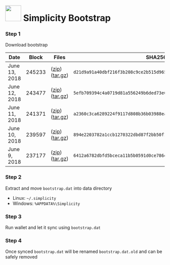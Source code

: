 # <img src="https://i.imgur.com/EVMMO6N.jpg" width="50"> Simplicity Bootstrap

### Step 1
Download bootstrap

| Date  | Block | Files | SHA256 |
| --- | --- | --- | --- |
| June 13, 2018 | 245233 | ([zip](https://transfer.sh/djKXv/bootstrap.zip)) ([tar.gz](https://transfer.sh/1ExSR/bootstrap.tar.gz)) | `d21d9a91a40dbf216f3b208c9ce2b515d965fec84a5a3a401fed71aad9cb70d7` |
| June 12, 2018 | 243477 | ([zip](https://transfer.sh/A1maz/bootstrap.zip)) ([tar.gz](https://transfer.sh/UL6dN/bootstrap.tar.gz)) | `5efb709394c4a0719d81a556249b6ded73e0eb09a3f236da59c9b9c3f8eeb42e` |
| June 11, 2018 | 241371 | ([zip](https://transfer.sh/iWy4p/bootstrap.zip)) ([tar.gz](https://transfer.sh/seTR5/bootstrap.tar.gz)) | `a2360c3ca6289224f9117d808b36b03988ea4366aadcad98a62ab98c545d3e6c` |
| June 10, 2018 | 239597 | ([zip](https://transfer.sh/UzL4X/bootstrap.zip)) ([tar.gz](https://transfer.sh/YdUx9/bootstrap.tar.gz)) | `894e2203782a1ccb1270322dbd87f2bb50f1124146bdf81edb852fb72aaf004d` |
| June 9, 2018 | 237177 | ([zip](https://transfer.sh/14Hw7g/bootstrap.zip)) ([tar.gz](https://transfer.sh/13JUyN/bootstrap.tar.gz)) | `6412a6782dbfd5bceca11b5b0591d0ce786e1b51fb941b97e24e625f6e155db2` |

### Step 2
Extract and move `bootstrap.dat` into data directory

* Linux: `~/.simplicity`
* Windows: `%APPDATA%\Simplicity`

### Step 3
Run wallet and let it sync using `bootstrap.dat`

### Step 4
Once synced `bootstrap.dat` will be renamed `bootstrap.dat.old` and can be safely removed
